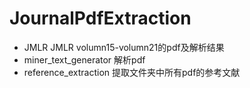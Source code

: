 # JournalPdfExtraction

* JMLR JMLR volumn15-volumn21的pdf及解析结果
* miner_text_generator 解析pdf
* reference_extraction 提取文件夹中所有pdf的参考文献
